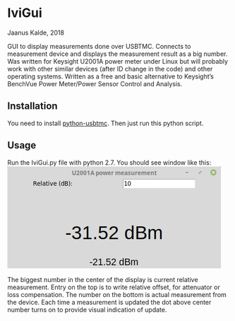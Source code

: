 # IviGui
Jaanus Kalde, 2018

GUI to display measurements done over USBTMC. Connects to measurement device and displays the measurement result as a big number. Was written for Keysight U2001A power meter under Linux but will probably work with other similar devices (after ID change in the code) and other operating systems. Written as a free and basic alternative to Keysight’s BenchVue Power Meter/Power Sensor Control and Analysis.

## Installation
You need to install [python-usbtmc](https://github.com/python-ivi/python-usbtmc). Then just run this python script.

## Usage
Run the IviGui.py file with python 2.7. You should see window like this:
![IviGui](Screenshot_IviGui.png "IviGui Screenshot")

The biggest number in the center of the display is current relative measurement. Entry on the top is to write relative offset, for attenuator or loss compensation. The number on the bottom is actual measurement from the device. Each time a measurement is updated the dot above center number turns on to provide visual indication of update.